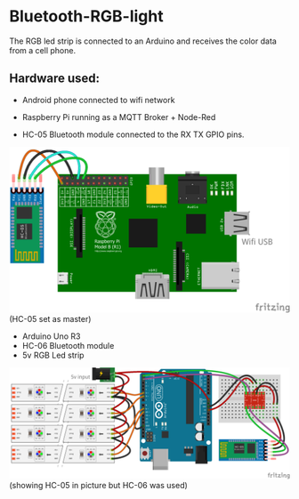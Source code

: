 # Bluetooth-RGB-light
The RGB led strip is connected to an Arduino and receives the color data from a cell phone.

## Hardware used:

* Android phone connected to wifi network


* Raspberry Pi running as a MQTT Broker + Node-Red
* HC-05 Bluetooth module connected to the RX TX GPIO pins.

![Fritzing PNG: Raspberry Pi + Bluetooth](https://github.com/waldooo/Bluetooth-RGB-light/blob/master/images/luminaria_bluetooth_RGB_raspberryPi.png "Raspberry Pi (any) + HC-05") (HC-05 set as master)

* Arduino Uno R3
* HC-06 Bluetooth module
* 5v RGB Led strip

![Fritzing PNG: Arduino Bluetooth Led Strip](https://github.com/waldooo/Bluetooth-RGB-light/blob/master/images/luminaria_bluetooth_RGB_arduino.png "Arduino Bluetooth Led Strip") (showing HC-05 in picture but HC-06 was used)


